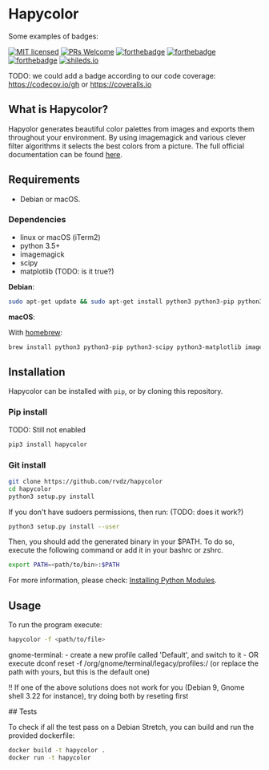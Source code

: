 # Hapycolor

Some examples of badges:

[![MIT licensed](https://img.shields.io/badge/license-MIT-blue.svg)](./LICENSE.md)
[![PRs Welcome](https://img.shields.io/badge/PRs-welcome-brightgreen.svg?style=flat-square)](http://makeapullrequest.com)
[![forthebadge](http://forthebadge.com/images/badges/built-with-love.svg)](http://forthebadge.com)
[![forthebadge](http://forthebadge.com/images/badges/contains-cat-gifs.svg)](http://forthebadge.com)
[![forthebadge](http://forthebadge.com/images/badges/kinda-sfw.svg)](http://forthebadge.com)
[![shileds.io](https://img.shields.io/badge/built--with-vim-green.svg?style=for-the-badge)](http://shields.io)

TODO: we could add a badge according to our code coverage: https://codecov.io/gh or https://coveralls.io


## What is Hapycolor?
Hapyolor generates beautiful color palettes from images and exports them throughout your environment.
By using imagemagick and various clever filter algorithms it selects the best colors from a picture.
The full official documentation can be found [here](https://rvdz.github.io/hapycolor/).

## Requirements
- Debian or macOS.

### Dependencies
- linux or macOS (iTerm2)
- python 3.5+
- imagemagick
- scipy
- matplotlib (TODO: is it true?)

__Debian__:
```sh
sudo apt-get update && sudo apt-get install python3 python3-pip python3-scipy python3-matplotlib imagemagick -y
```

__macOS__:

With [homebrew](https://brew.sh/):
```sh
brew install python3 python3-pip python3-scipy python3-matplotlib imagemagick
```

## Installation
Hapycolor can be installed with `pip`, or by cloning this repository.

### Pip install
TODO: Still not enabled
```sh
pip3 install hapycolor
```

### Git install
```sh
git clone https://github.com/rvdz/hapycolor
cd hapycolor
python3 setup.py install
```

If you don't have sudoers permissions, then run: (TODO: does it work?)
```sh
python3 setup.py install --user
```
Then, you should add the generated binary in your $PATH. To do so, execute
the following command or add it in your bashrc or zshrc.
```sh
export PATH=<path/to/bin>:$PATH
```
For more information, please check: [Installing Python Modules](https://docs.python.org/3.6/install/index.html#alternate-installation).

## Usage
To run the program execute:
```sh
hapycolor -f <path/to/file>
```

gnome-terminal:
    - create a new profile called 'Default', and switch to it
    - OR execute dconf reset -f /org/gnome/terminal/legacy/profiles:/
    (or replace the path with yours, but this is the default one)

!! If one of the above solutions does not work for you (Debian 9, 
   Gnome shell 3.22 for instance), try doing both by reseting first

## Tests

To check if all the test pass on a Debian Stretch, you can build and run the provided dockerfile:
```sh
docker build -t hapycolor .
docker run -t hapycolor
```
